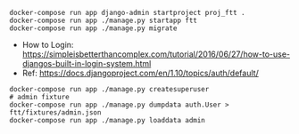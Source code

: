 ```
docker-compose run app django-admin startproject proj_ftt .
docker-compose run app ./manage.py startapp ftt
docker-compose run app ./manage.py migrate
```

- How to Login: https://simpleisbetterthancomplex.com/tutorial/2016/06/27/how-to-use-djangos-built-in-login-system.html
- Ref: https://docs.djangoproject.com/en/1.10/topics/auth/default/
```
docker-compose run app ./manage.py createsuperuser
# admin fixture
docker-compose run app ./manage.py dumpdata auth.User > ftt/fixtures/admin.json
docker-compose run app ./manage.py loaddata admin
```
